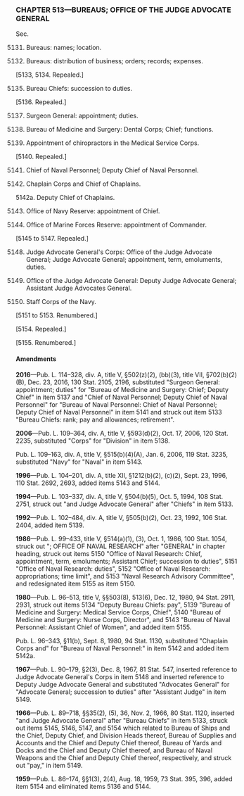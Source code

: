 ### **CHAPTER 513—BUREAUS; OFFICE OF THE JUDGE ADVOCATE GENERAL** ###

Sec.

5131. Bureaus: names; location.

5132. Bureaus: distribution of business; orders; records; expenses.

[5133, 5134. Repealed.]

5135. Bureau Chiefs: succession to duties.

[5136. Repealed.]

5137. Surgeon General: appointment; duties.

5138. Bureau of Medicine and Surgery: Dental Corps; Chief; functions.

5139. Appointment of chiropractors in the Medical Service Corps.

[5140. Repealed.]

5141. Chief of Naval Personnel; Deputy Chief of Naval Personnel.

5142. Chaplain Corps and Chief of Chaplains.

5142a. Deputy Chief of Chaplains.

5143. Office of Navy Reserve: appointment of Chief.

5144. Office of Marine Forces Reserve: appointment of Commander.

[5145 to 5147. Repealed.]

5148. Judge Advocate General's Corps: Office of the Judge Advocate General; Judge Advocate General; appointment, term, emoluments, duties.

5149. Office of the Judge Advocate General: Deputy Judge Advocate General; Assistant Judge Advocates General.

5150. Staff Corps of the Navy.

[5151 to 5153. Renumbered.]

[5154. Repealed.]

[5155. Renumbered.]

#### Amendments ####

**2016**—Pub. L. 114–328, div. A, title V, §502(z)(2), (bb)(3), title VII, §702(b)(2)(B), Dec. 23, 2016, 130 Stat. 2105, 2196, substituted "Surgeon General: appointment; duties" for "Bureau of Medicine and Surgery: Chief; Deputy Chief" in item 5137 and "Chief of Naval Personnel; Deputy Chief of Naval Personnel" for "Bureau of Naval Personnel: Chief of Naval Personnel; Deputy Chief of Naval Personnel" in item 5141 and struck out item 5133 "Bureau Chiefs: rank; pay and allowances; retirement".

**2006**—Pub. L. 109–364, div. A, title V, §593(d)(2), Oct. 17, 2006, 120 Stat. 2235, substituted "Corps" for "Division" in item 5138.

Pub. L. 109–163, div. A, title V, §515(b)(4)(A), Jan. 6, 2006, 119 Stat. 3235, substituted "Navy" for "Naval" in item 5143.

**1996**—Pub. L. 104–201, div. A, title XII, §1212(b)(2), (c)(2), Sept. 23, 1996, 110 Stat. 2692, 2693, added items 5143 and 5144.

**1994**—Pub. L. 103–337, div. A, title V, §504(b)(5), Oct. 5, 1994, 108 Stat. 2751, struck out "and Judge Advocate General" after "Chiefs" in item 5133.

**1992**—Pub. L. 102–484, div. A, title V, §505(b)(2), Oct. 23, 1992, 106 Stat. 2404, added item 5139.

**1986**—Pub. L. 99–433, title V, §514(a)(1), (3), Oct. 1, 1986, 100 Stat. 1054, struck out "; OFFICE OF NAVAL RESEARCH" after "GENERAL" in chapter heading, struck out items 5150 "Office of Naval Research: Chief, appointment, term, emoluments; Assistant Chief; succession to duties", 5151 "Office of Naval Research: duties", 5152 "Office of Naval Research: appropriations; time limit", and 5153 "Naval Research Advisory Committee", and redesignated item 5155 as item 5150.

**1980**—Pub. L. 96–513, title V, §§503(8), 513(6), Dec. 12, 1980, 94 Stat. 2911, 2931, struck out items 5134 "Deputy Bureau Chiefs: pay", 5139 "Bureau of Medicine and Surgery: Medical Service Corps, Chief", 5140 "Bureau of Medicine and Surgery: Nurse Corps, Director", and 5143 "Bureau of Naval Personnel: Assistant Chief of Women", and added item 5155.

Pub. L. 96–343, §11(b), Sept. 8, 1980, 94 Stat. 1130, substituted "Chaplain Corps and" for "Bureau of Naval Personnel:" in item 5142 and added item 5142a.

**1967**—Pub. L. 90–179, §2(3), Dec. 8, 1967, 81 Stat. 547, inserted reference to Judge Advocate General's Corps in item 5148 and inserted reference to Deputy Judge Advocate General and substituted "Advocates General" for "Advocate General; succession to duties" after "Assistant Judge" in item 5149.

**1966**—Pub. L. 89–718, §§35(2), (5), 36, Nov. 2, 1966, 80 Stat. 1120, inserted "and Judge Advocate General" after "Bureau Chiefs" in item 5133, struck out items 5145, 5146, 5147, and 5154 which related to Bureau of Ships and the Chief, Deputy Chief, and Division Heads thereof, Bureau of Supplies and Accounts and the Chief and Deputy Chief thereof, Bureau of Yards and Docks and the Chief and Deputy Chief thereof, and Bureau of Naval Weapons and the Chief and Deputy Chief thereof, respectively, and struck out "pay," in item 5149.

**1959**—Pub. L. 86–174, §§1(3), 2(4), Aug. 18, 1959, 73 Stat. 395, 396, added item 5154 and eliminated items 5136 and 5144.